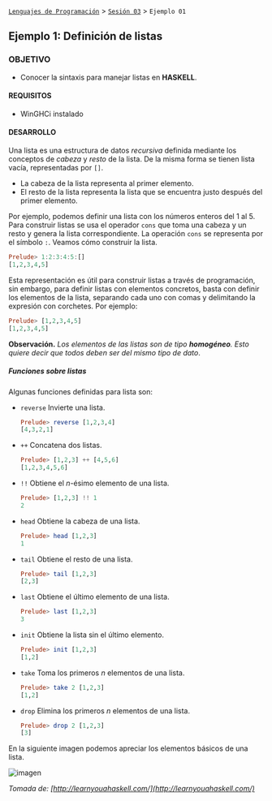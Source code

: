 [`Lenguajes de Programación`](../../README.md) > [`Sesión 03`](../README.md) > `Ejemplo 01`

## Ejemplo 1: Definición de listas

### OBJETIVO

- Conocer la sintaxis para manejar listas en __HASKELL__.

#### REQUISITOS

- WinGHCi instalado

#### DESARROLLO

Una lista es una estructura de datos *recursiva* definida mediante los conceptos de *cabeza* y *resto* de la lista. De la misma forma se tienen lista vacía, representadas por `[]`.

   - La cabeza de la lista representa al primer elemento.
   - El resto de la lista representa la lista que se encuentra justo después del primer elemento.
   
Por ejemplo, podemos definir una lista con los números enteros del 1 al 5. Para construir listas se usa el operador `cons` que toma una cabeza y un resto y genera la lista correspondiente. La operación `cons` se representa por el símbolo `:`. Veamos cómo construir la lista.

```haskell
Prelude> 1:2:3:4:5:[]
[1,2,3,4,5]
```

Esta representación es útil para construir listas a través de programación, sin embargo, para definir listas con elementos concretos, basta con definir los elementos de la lista, separando cada uno con comas y delimitando la expresión con corchetes. Por ejemplo:

```haskell
Prelude> [1,2,3,4,5]
[1,2,3,4,5]
```

**Observación.** *Los elementos de las listas son de tipo **homogéneo**. Esto quiere decir que todos deben ser del mismo tipo de dato*.

##### Funciones sobre listas

Algunas funciones definidas para lista son:

- `reverse` Invierte una lista.

   ```haskell
   Prelude> reverse [1,2,3,4]
   [4,3,2,1]
   ```
   
- `++` Concatena dos listas.

   ```haskell
   Prelude> [1,2,3] ++ [4,5,6]
   [1,2,3,4,5,6]
   ```
   
- `!!` Obtiene el *n*-ésimo elemento de una lista.

   ```haskell
   Prelude> [1,2,3] !! 1
   2
   ```

- `head` Obtiene la cabeza de una lista.

   ```haskell
   Prelude> head [1,2,3]
   1
   ```

- `tail` Obtiene el resto de una lista.

   ```haskell
   Prelude> tail [1,2,3]
   [2,3]
   ```

- `last` Obtiene el último elemento de una lista.
   
   ```haskell
   Prelude> last [1,2,3]
   3
   ```
   
- `init` Obtiene la lista sin el último elemento.

   ```haskell
   Prelude> init [1,2,3]
   [1,2]
   ```
   
- `take` Toma los primeros *n* elementos de una lista.

   ```haskell
   Prelude> take 2 [1,2,3]
   [1,2]
   ```
   
- `drop` Elimina los primeros *n* elementos de una lista.

   ```haskell
   Prelude> drop 2 [1,2,3]
   [3]
   ```

En la siguiente imagen podemos apreciar los elementos básicos de una lista.

![imagen](http://s3.amazonaws.com/lyah/listmonster.png)

*Tomada de: [http://learnyouahaskell.com/](http://learnyouahaskell.com/)*
